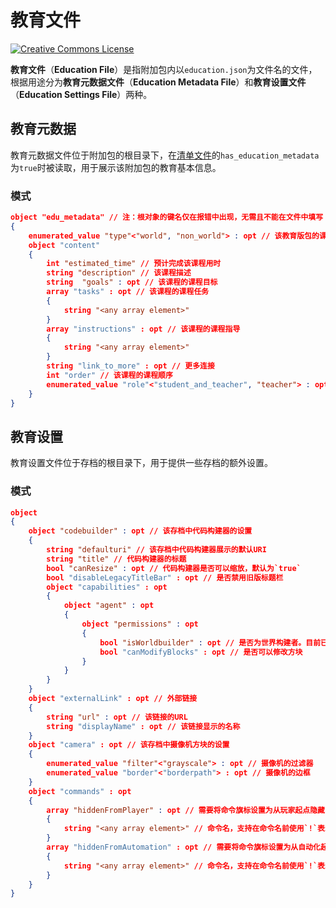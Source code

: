 # 教育文件

<a rel="license" href="http://creativecommons.org/licenses/by-nc-sa/4.0/"><img alt="Creative Commons License" style="border-width:0" src="https://mirrors.creativecommons.org/presskit/buttons/80x15/svg/by-nc-sa.svg" /></a>

**教育文件**（**Education File**）是指附加包内以`education.json`为文件名的文件，根据用途分为**教育元数据文件**（**Education Metadata File**）和**教育设置文件**（**Education Settings File**）两种。

## 教育元数据

教育元数据文件位于附加包的根目录下，在[清单文件](./manifest.md)的`has_education_metadata`为`true`时被读取，用于展示该附加包的教育基本信息。

### 模式

```json
object "edu_metadata" // 注：根对象的键名仅在报错中出现，无需且不能在文件中填写
{
    enumerated_value "type"<"world", "non_world"> : opt // 该教育版包的课程类型，分为世界课程和非世界课程
    object "content"
    {
        int "estimated_time" // 预计完成该课程用时
        string "description" // 该课程描述
        string  "goals" : opt // 该课程的课程目标
        array "tasks" : opt // 该课程的课程任务
        {
            string "<any array element>"
        }
        array "instructions" : opt // 该课程的课程指导
        {
            string "<any array element>"
        }
        string "link_to_more" : opt // 更多连接
        int "order" // 该课程的课程顺序
        enumerated_value "role"<"student_and_teacher", "teacher"> : opt // 该课程的使用者身份
    }
}
```

## 教育设置

教育设置文件位于存档的根目录下，用于提供一些存档的额外设置。

### 模式

```json
object
{
    object "codebuilder" : opt // 该存档中代码构建器的设置
    {
        string "defaulturi" // 该存档中代码构建器展示的默认URI
        string "title" // 代码构建器的标题
        bool "canResize" : opt // 代码构建器是否可以缩放，默认为`true`
        bool "disableLegacyTitleBar" : opt // 是否禁用旧版标题栏
        object "capabilities" : opt
        {
            object "agent" : opt
            {
                object "permissions" : opt
                {
                    bool "isWorldbuilder" : opt // 是否为世界构建者。目前已移除
                    bool "canModifyBlocks" : opt // 是否可以修改方块
                }
            }
        }
    }
    object "externalLink" : opt // 外部链接
    {
        string "url" : opt // 该链接的URL
        string "displayName" : opt // 该链接显示的名称
    }
    object "camera" : opt // 该存档中摄像机方块的设置
    {
        enumerated_value "filter"<"grayscale"> : opt // 摄像机的过滤器
        enumerated_value "border"<"borderpath"> : opt // 摄像机的边框
    }
    object "commands" : opt
    {
        array "hiddenFromPlayer" : opt // 需要将命令旗标设置为从玩家起点隐藏的命令，取并
        {
            string "<any array element>" // 命令名，支持在命令名前使用`!`表示非运算，支持`*`代表全部命令
        }
        array "hiddenFromAutomation" : opt // 需要将命令旗标设置为从自动化起点隐藏的命令，取并
        {
            string "<any array element>" // 命令名，支持在命令名前使用`!`表示非运算，支持`*`代表全部命令
        }
    }
}
```
